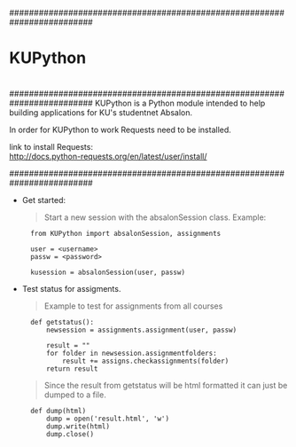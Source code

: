 #########################################################################
#                                                                       #
#   KUPython                                                            #
#                                                                       #
#########################################################################
KUPython is a Python module intended to help building applications 
for KU's studentnet Absalon.

In order for KUPython to work Requests need to be installed.

link to install Requests:                                           
<http://docs.python-requests.org/en/latest/user/install/>

#########################################################################

- Get started: 
  > Start a new session with the absalonSession class. Example:
    
        from KUPython import absalonSession, assignments
        
        user = <username>
        passw = <password>
        
        kusession = absalonSession(user, passw)

- Test status for assigments.
  > Example to test for assignments from all courses

        def getstatus():
            newsession = assignments.assignment(user, passw)
        
            result = "" 
            for folder in newsession.assignmentfolders:
                result += assigns.checkassignments(folder)
            return result
      
  > Since the result from getstatus will be html formatted it can just be dumped to a file. 
  
        def dump(html)
            dump = open('result.html', 'w')
            dump.write(html)
            dump.close()


